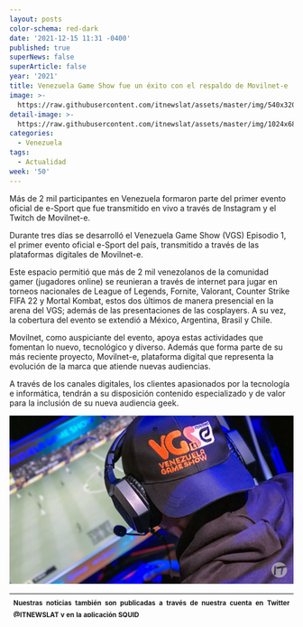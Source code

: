 ```yaml
---
layout: posts
color-schema: red-dark
date: '2021-12-15 11:31 -0400'
published: true
superNews: false
superArticle: false
year: '2021'
title: Venezuela Game Show fue un éxito con el respaldo de Movilnet-e
image: >-
  https://raw.githubusercontent.com/itnewslat/assets/master/img/540x320/VGS-Movilnet-final-p.jpg
detail-image: >-
  https://raw.githubusercontent.com/itnewslat/assets/master/img/1024x680/VGS-Movilnet-final-g.jpg
categories:
  - Venezuela
tags:
  - Actualidad
week: '50'
---
```

Más de 2 mil participantes en Venezuela formaron parte del primer evento oficial de e-Sport que fue transmitido en vivo a través de Instagram y el Twitch de Movilnet-e. 

Durante tres días se desarrolló el Venezuela Game Show (VGS) Episodio 1, el primer evento oficial e-Sport del país, transmitido a través de las plataformas digitales de Movilnet-e. 

Este espacio permitió que más de 2 mil venezolanos de la comunidad gamer (jugadores online) se reunieran a través de internet para jugar en torneos nacionales de League of Legends, Fornite, Valorant, Counter Strike FIFA 22 y Mortal Kombat, estos dos últimos de manera presencial en la arena del VGS; además de las presentaciones de las cosplayers. A su vez, la cobertura del evento se extendió a México, Argentina, Brasil y Chile. 

Movilnet, como auspiciante del evento, apoya estas actividades que fomentan lo nuevo, tecnológico y diverso. Además que forma parte de su más reciente proyecto, Movilnet-e, plataforma digital que representa la evolución de la marca que atiende nuevas audiencias. 

A través de los canales digitales, los clientes apasionados por la tecnología e informática, tendrán a su disposición contenido especializado y de valor para la inclusión de su nueva audiencia geek.

![](https://raw.githubusercontent.com/itnewslat/assets/master/img/540x320/VGS-Movilnet-final-p.jpg)

<table style="height: 42px;" width="569">
<tbody>
<tr>
<td style="text-align: justify;"><sub><strong>Nuestras noticias también son publicadas a través de nuestra cuenta en Twitter <a href="https://twitter.com/itnewslat?lang=es">@ITNEWSLAT</a> y en la aplicación <a href="https://squidapp.co/en/">SQUID</a></strong></sub></td>
</tr>
</tbody>
</table>